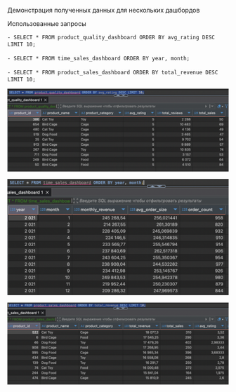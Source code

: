 Демонстрация полученных данных для нескольких дашбордов

Использованные запросы
```
- SELECT * FROM product_quality_dashboard ORDER BY avg_rating DESC LIMIT 10;

- SELECT * FROM time_sales_dashboard ORDER BY year, month;

- SELECT * FROM product_sales_dashboard ORDER BY total_revenue DESC LIMIT 10;
```


![1](1.png)


![2](2.png)


![3](3.png)
